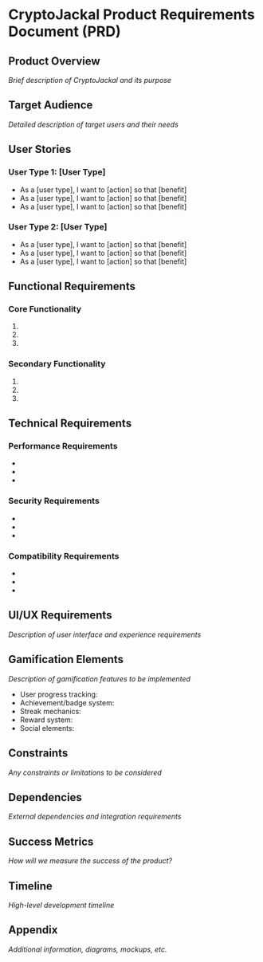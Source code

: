 # CryptoJackal Product Requirements Document (PRD)

## Product Overview
*Brief description of CryptoJackal and its purpose*

## Target Audience
*Detailed description of target users and their needs*

## User Stories

### User Type 1: [User Type]
- As a [user type], I want to [action] so that [benefit]
- As a [user type], I want to [action] so that [benefit]
- As a [user type], I want to [action] so that [benefit]

### User Type 2: [User Type]
- As a [user type], I want to [action] so that [benefit]
- As a [user type], I want to [action] so that [benefit]
- As a [user type], I want to [action] so that [benefit]

## Functional Requirements

### Core Functionality
1. 
2. 
3. 

### Secondary Functionality
1. 
2. 
3. 

## Technical Requirements

### Performance Requirements
- 
- 
- 

### Security Requirements
- 
- 
- 

### Compatibility Requirements
- 
- 
- 

## UI/UX Requirements
*Description of user interface and experience requirements*

## Gamification Elements
*Description of gamification features to be implemented*

- User progress tracking:
- Achievement/badge system:
- Streak mechanics:
- Reward system:
- Social elements:

## Constraints
*Any constraints or limitations to be considered*

## Dependencies
*External dependencies and integration requirements*

## Success Metrics
*How will we measure the success of the product?*

## Timeline
*High-level development timeline*

## Appendix
*Additional information, diagrams, mockups, etc.*
